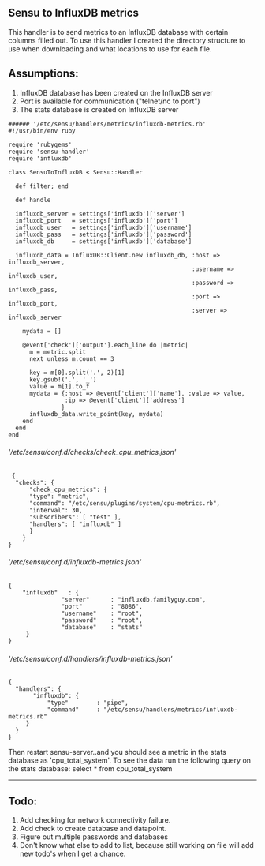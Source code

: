 ## Sensu to InfluxDB metrics

This handler is to send metrics to an InfluxDB database with certain columns filled out.
To use this handler I created the directory structure to use when downloading and what 
locations to use for each file.

Assumptions:
---
1. InfluxDB database has been created on the InfluxDB server
2. Port is available for communication ("telnet/nc to port")
3. The stats database is created on InfluxDB server


```
###### '/etc/sensu/handlers/metrics/influxdb-metrics.rb'
#!/usr/bin/env ruby

require 'rubygems'
require 'sensu-handler'
require 'influxdb'

class SensuToInfluxDB < Sensu::Handler

  def filter; end

  def handle

  influxdb_server = settings['influxdb']['server']
  influxdb_port   = settings['influxdb']['port']
  influxdb_user   = settings['influxdb']['username']
  influxdb_pass   = settings['influxdb']['password']
  influxdb_db     = settings['influxdb']['database']

  influxdb_data = InfluxDB::Client.new influxdb_db, :host => influxdb_server,
                                                    :username => influxdb_user,
                                                    :password => influxdb_pass,
                                                    :port => influxdb_port,
                                                    :server => influxdb_server
      
    mydata = []

    @event['check']['output'].each_line do |metric|
      m = metric.split
      next unless m.count == 3

      key = m[0].split('.', 2)[1]
      key.gsub!('.', '_')
      value = m[1].to_f
      mydata = {:host => @event['client']['name'], :value => value,
                :ip => @event['client']['address']
               } 
      influxdb_data.write_point(key, mydata)
    end
  end
end
```


###### '/etc/sensu/conf.d/checks/check_cpu_metrics.json'
```
 {
  "checks": {
      "check_cpu_metrics": {
      "type": "metric",
      "command": "/etc/sensu/plugins/system/cpu-metrics.rb",
      "interval": 30,
      "subscribers": [ "test" ],
      "handlers": [ "influxdb" ]
      }
    }
}
```

###### '/etc/sensu/conf.d/influxdb-metrics.json'
```
{
    "influxdb"   : {
               "server"      : "influxdb.familyguy.com",
               "port"        : "8086",
               "username"    : "root",
               "password"    : "root",
               "database"    : "stats"
     }
}
```

###### '/etc/sensu/conf.d/handlers/influxdb-metrics.json'
```
{
  "handlers": {
       "influxdb": {
           "type"        : "pipe",
           "command"     : "/etc/sensu/handlers/metrics/influxdb-metrics.rb"
     }
  }
}
```


Then restart sensu-server..and you should see a metric in the stats database as 'cpu_total_system'.
To see the data run the following query on the stats database: select * from cpu_total_system

---
Todo:
---
1. Add checking for network connectivity failure.
2. Add check to create database and datapoint.
3. Figure out multiple passwords and databases
4. Don't know what else to add to list, because still working on file will add new todo's when I get a chance.
